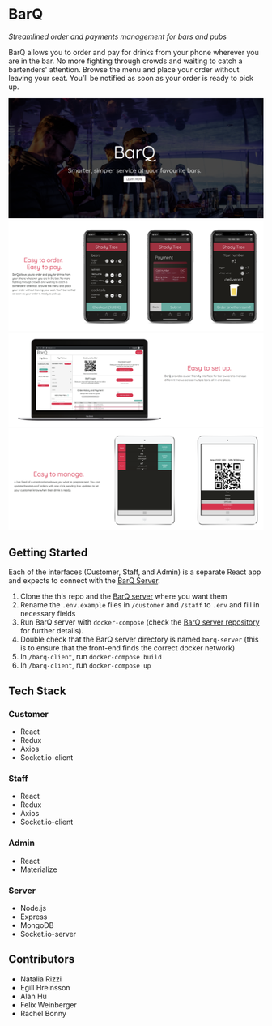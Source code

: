 # BarQ
*Streamlined order and payments management for bars and pubs*

BarQ allows you to order and pay for drinks from your phone wherever you are in the bar. No more fighting through crowds and waiting to catch a bartenders' attention. Browse the menu and place your order without leaving your seat. You’ll be notified as soon as your order is ready to pick up.

![landing](screenshots/landing.png)
![customer](screenshots/customer.png)
![owner](screenshots/owner.png)
![staff](screenshots/staff.png)

## Getting Started
Each of the interfaces (Customer, Staff, and Admin) is a separate React app and expects to connect with the [BarQ Server](https://github.com/felixweinberger/barq-server).

1. Clone the this repo and the [BarQ server](https://github.com/felixweinberger/barq-server) where you want them
2. Rename the `.env.example` files in `/customer` and `/staff` to `.env` and fill in necessary fields
3. Run BarQ server with `docker-compose` (check the [BarQ server repository](https://github.com/felixweinberger/barq-server) for further details).
4. Double check that the BarQ server directory is named `barq-server` (this is to ensure that the front-end finds the correct docker network)
5. In `/barq-client`, run `docker-compose build`
6. In `/barq-client`, run `docker-compose up`

## Tech Stack
### Customer
- React
- Redux
- Axios
- Socket.io-client

### Staff
- React
- Redux
- Axios
- Socket.io-client

### Admin
- React
- Materialize

### Server
- Node.js
- Express
- MongoDB
- Socket.io-server

## Contributors
- Natalia Rizzi
- Egill Hreinsson
- Alan Hu
- Felix Weinberger
- Rachel Bonny
